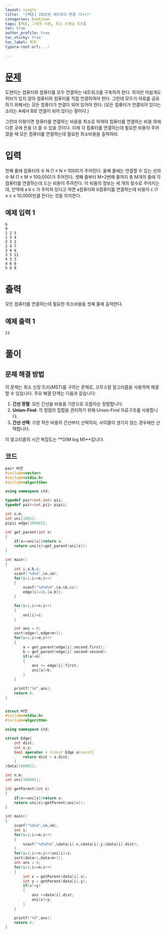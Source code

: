 ```yaml
---
layout: single
title:  "[백준] 1922번 네트워크 연결 (C++)"
categories: baekjoon
tags: [백준, 그래프 이론, 최소 스패닝 트리]
toc: true
author_profile: true
toc_sticky: true
toc_label: 목차
typora-root-url: ../

---
```


# [문제](https://www.acmicpc.net/problem/1922)

도현이는 컴퓨터와 컴퓨터를 모두 연결하는 네트워크를 구축하려 한다. 하지만 아쉽게도 허브가 있지 않아 컴퓨터와 컴퓨터를 직접 연결하여야 한다. 
그런데 모두가 자료를 공유하기 위해서는 모든 컴퓨터가 연결이 되어 있어야 한다. 
(모든 컴퓨터가 연결되어 있다는 소리는 A에서 B로 연결이 되어 있다는 말이다.)

그런데 이왕이면 컴퓨터를 연결하는 비용을 최소로 하여야 컴퓨터를 연결하는 비용 외에 다른 곳에 돈을 더 쓸 수 있을 것이다. 
이제 각 컴퓨터를 연결하는데 필요한 비용이 주어졌을 때 모든 컴퓨터를 연결하는데 필요한 최소비용을 출력하라.

# 입력

첫째 줄에 컴퓨터의 수 N (1 ≤ N ≤ 1000)가 주어진다.
둘째 줄에는 연결할 수 있는 선의 수 M (1 ≤ M ≤ 100,000)가 주어진다.
셋째 줄부터 M+2번째 줄까지 총 M개의 줄에 각 컴퓨터를 연결하는데 드는 비용이 주어진다.
이 비용의 정보는 세 개의 정수로 주어지는데, 만약에 a b c 가 주어져 있다고 하면 a컴퓨터와 b컴퓨터를 연결하는데 비용이 c (1 ≤ c ≤ 10,000)만큼 든다는 것을 의미한다.

## 예제 입력 1
```
6
9
1 2 5
1 3 4
2 3 2
2 4 7
3 4 6
3 5 11
4 5 3
4 6 8
5 6 8
```

# 출력

모든 컴퓨터를 연결하는데 필요한 최소비용을 첫째 줄에 출력한다.

## 예제 출력 1
```
23
```

# 풀이

## 문제 해결 방법

이 문제는 최소 신장 트리(MST)를 구하는 문제로, 크루스칼 알고리즘을 사용하여 해결할 수 있습니다. 주요 해결 단계는 다음과 같습니다:

1. **간선 정렬**: 모든 간선을 비용을 기준으로 오름차순 정렬합니다.
2. **Union-Find**: 각 정점의 집합을 관리하기 위해 Union-Find 자료구조를 사용합니다.
3. **간선 선택**: 가장 작은 비용의 간선부터 선택하되, 사이클이 생기지 않는 경우에만 선택합니다.

이 알고리즘의 시간 복잡도는 **O(M log M)**입니다.

## 코드

```c++
pair 버전
#include<vector>
#include<stdio.h>
#include<algorithm>

using namespace std;

typedef pair<int,int> pii;
typedef pair<int,pii> pipii;

int n,m;
int uni[1001];
pipii edge[100001];

int get_parent(int x)
{
    if(x==uni[x])return x;
    return uni[x]=get_parent(uni[x]);
}

int main()
{
    int i,a,b,c;
    scanf("%d%d",&n,&m);
    for(i=1;i<=m;i++)
    {
        scanf("%d%d%d",&a,&b,&c);
        edge[i]={c,{a,b}};
    }

    for(i=1;i<=n;i++)
    {
        uni[i]=i;
    }

    int ans = 0;
    sort(edge+1,edge+m+1);
    for(i=1;i<=m;i++)
    {
        a = get_parent(edge[i].second.first);
        b = get_parent(edge[i].second.second);
        if(a!=b)
        {
            ans += edge[i].first;
            uni[a]=b;
        }
    }

    printf("%d",ans);
    return 0;
}


struct 버전
#include<stdio.h>
#include<algorithm>

using namespace std;

struct Edge{
    int dist;
    int x,y;
    bool operator < (const Edge a)const{
        return dist < a.dist;
    }
}data[100001];

int n,m;
int uni[100001];

int getParent(int x)
{
    if(x==uni[x])return x;
    return uni[x]=getParent(uni[x]);
}

int main()
{
    scanf("%d%d",&n,&m);
    int i;
    for(i=1;i<=m;i++)
    {
        scanf("%d%d%d",&data[i].x,&data[i].y,&data[i].dist);
    }
    for(i=1;i<=n;i++)uni[i]=i;
    sort(data+1,data+m+1);
    int ans = 0;
    for(i=1;i<=m;i++)
    {
        int x = getParent(data[i].x);
        int y = getParent(data[i].y);
        if(x!=y)
        {
            ans +=data[i].dist;
            uni[x]=y;
        }
    }

    printf("%d",ans);
    return 0;
}
```

